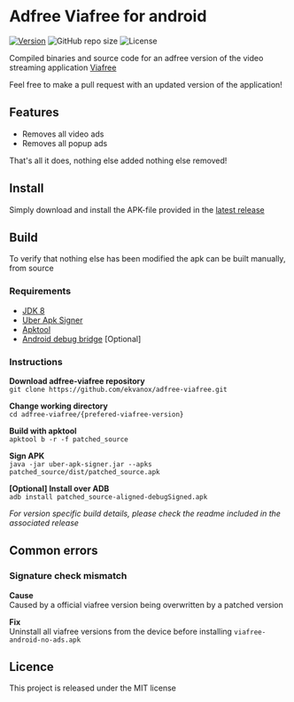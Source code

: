 # Adfree Viafree for android

[![Version](https://img.shields.io/github/v/release/ekvanox/viafree-android-no-ads)](https://img.shields.io/github/v/release/ekvanox/viafree-android-no-ads)
![GitHub repo size](https://img.shields.io/github/repo-size/ekvanox/viafree-android-no-ads)
![License](https://img.shields.io/github/license/ekvanox/wordfeud-bot)

Compiled binaries and source code for an adfree version of the video streaming application [Viafree](https://play.google.com/store/apps/details?id=se.viafree.android&hl=en_US&gl=US)

Feel free to make a pull request with an updated version of the application!

## Features
* Removes all video ads
* Removes all popup ads

That's all it does, nothing else added nothing else removed!

## Install
Simply download and install the APK-file provided in the [latest release](https://github.com/ekvanox/adfree-viafree/releases/tag/v.4.21.1)

## Build
To verify that nothing else has been modified the apk can be built manually, from source

### Requirements
* [JDK 8](https://www.oracle.com/se/java/technologies/javase/javase-jdk8-downloads.html)
* [Uber Apk Signer](https://github.com/patrickfav/uber-apk-signer)
* [Apktool](https://ibotpeaches.github.io/Apktool/)
* [Android debug bridge](https://developer.android.com/studio/releases/platform-tools) [Optional] 
### Instructions

**Download adfree-viafree repository** <br>
`git clone https://github.com/ekvanox/adfree-viafree.git`

**Change working directory** <br>
`cd adfree-viafree/{prefered-viafree-version}`

**Build with apktool** <br>
`apktool b -r -f patched_source`

**Sign APK** <br>
`java -jar uber-apk-signer.jar --apks patched_source/dist/patched_source.apk`

**[Optional] Install over ADB** <br>
`adb install patched_source-aligned-debugSigned.apk`

*For version specific build details, please check the readme included in the associated release*

## Common errors
### Signature check mismatch
**Cause** <br>
Caused by a official viafree version being overwritten by a patched version

**Fix** <br>
Uninstall all viafree versions from the device before installing `viafree-android-no-ads.apk`

## Licence
This project is released under the MIT license